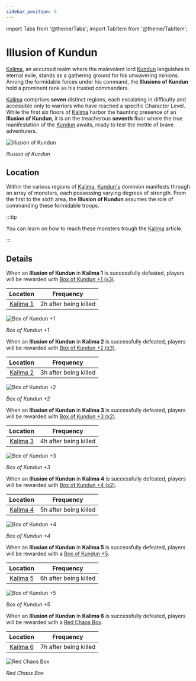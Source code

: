 ```yaml
---
sidebar_position: 9
---
```


import Tabs from '@theme/Tabs';
import TabItem from '@theme/TabItem';

# Illusion of Kundun

[Kalima](/maps/kalima), an accursed realm where the malevolent lord [Kundun](/special-monsters/bosses/kundun) languishes in eternal exile, stands as a gathering ground for his unwavering minions. Among the formidable forces under his command, the **Illusions of Kundun** hold a prominent rank as his trusted commanders.

[Kalima](/maps/kalima) comprises **seven** distinct regions, each escalating in difficulty and accessible only to warriors who have reached a specific Character Level. While the first six floors of [Kalima](/maps/kalima) harbor the haunting presence of an **Illusion of Kundun**, it is on the treacherous **seventh** floor where the true manifestation of the [Kundun](/special-monsters/bosses/kundun) awaits, ready to test the mettle of brave adventurers.

![Illusion of Kundun](/img/monsters/kalima/illusion-of-kundun.jpg)

_Illusion of Kundun_

## Location

Within the various regions of [Kalima](/maps/kalima), [Kundun's](/special-monsters/bosses/kundun) dominion manifests through an array of monsters, each possessing varying degrees of strength. From the first to the sixth area, the **Illusion of Kundun** assumes the role of commanding these formidable troops.

:::tip

You can learn on how to reach these monsters trough the [Kalima](/maps/kalima) article.

:::

## Details

<Tabs lazy>
  <TabItem value="kalima-1" label="Kalima 1">

When an **Illusion of Kundun** in **Kalima 1** is successfully defeated, players will be rewarded with [Box of Kundun +1 (x3)](/items/item-bags/exc/box-of-kundun/bok-1).

|         Location         |       Frequency       |
| :----------------------: | :-------------------: |
| [Kalima 1](/maps/kalima) | 2h after being killed |

![Box of Kundun +1](/img/items/item-bags/bok-1.png)

_Box of Kundun +1_

  </TabItem>

  <TabItem value="kalima-2" label="Kalima 2">

When an **Illusion of Kundun** in **Kalima 2** is successfully defeated, players will be rewarded with [Box of Kundun +2 (x3)](/items/item-bags/exc/box-of-kundun/bok-2).

|         Location         |       Frequency       |
| :----------------------: | :-------------------: |
| [Kalima 2](/maps/kalima) | 3h after being killed |

![Box of Kundun +2](/img/items/item-bags/bok-2.png)

_Box of Kundun +2_

  </TabItem>

  <TabItem value="kalima-3" label="Kalima 3">

When an **Illusion of Kundun** in **Kalima 3** is successfully defeated, players will be rewarded with [Box of Kundun +3 (x2)](/items/item-bags/exc/box-of-kundun/bok-3).

|         Location         |       Frequency       |
| :----------------------: | :-------------------: |
| [Kalima 3](/maps/kalima) | 4h after being killed |

![Box of Kundun +3](/img/items/item-bags/bok-3.png)

_Box of Kundun +3_

  </TabItem>

  <TabItem value="kalima-4" label="Kalima 4">

When an **Illusion of Kundun** in **Kalima 4** is successfully defeated, players will be rewarded with [Box of Kundun +4 (x2)](/items/item-bags/exc/box-of-kundun/bok-4).

|         Location         |       Frequency       |
| :----------------------: | :-------------------: |
| [Kalima 4](/maps/kalima) | 5h after being killed |

![Box of Kundun +4](/img/items/item-bags/bok-4.png)

_Box of Kundun +4_

  </TabItem>

  <TabItem value="kalima-5" label="Kalima 5">

When an **Illusion of Kundun** in **Kalima 5** is successfully defeated, players will be rewarded with a [Box of Kundun +5](/items/item-bags/exc/box-of-kundun/bok-5).

|         Location         |       Frequency       |
| :----------------------: | :-------------------: |
| [Kalima 5](/maps/kalima) | 6h after being killed |

![Box of Kundun +5](/img/items/item-bags/bok-5.png)

_Box of Kundun +5_

  </TabItem>

  <TabItem value="kalima-6" label="Kalima 6">

When an **Illusion of Kundun** in **Kalima 6** is successfully defeated, players will be rewarded with a [Red Chaos Box](/items/item-bags/exc/red-chaos-box).

|         Location         |       Frequency       |
| :----------------------: | :-------------------: |
| [Kalima 6](/maps/kalima) | 7h after being killed |

![Red Chaos Box](/img/items/item-bags/red-chaos-box.png)

_Red Chaos Box_

  </TabItem>
</Tabs>
